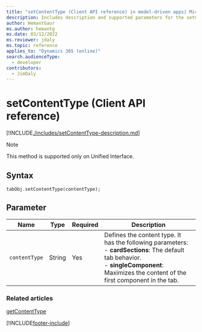 ```yaml
---
title: "setContentType (Client API reference) in model-driven apps| MicrosoftDocs"
description: Includes description and supported parameters for the setContentType method.
author: HemantGaur
ms.author: hemantg
ms.date: 03/12/2022
ms.reviewer: jdaly
ms.topic: reference
applies_to: "Dynamics 365 (online)"
search.audienceType: 
  - developer
contributors:
  - JimDaly
---
```

# setContentType (Client API reference)

[!INCLUDE[./includes/setContentType-description.md](./includes/setContentType-description.md)] 

> [!NOTE]
> This method is supported only on Unified Interface.

## Syntax

`tabObj.setContentType(contentType);`

## Parameter

|Name|Type|Required|Description|
|--|--|--|--|
|`contentType`|String|Yes| Defines the content type. It has the following parameters: <br/> - **cardSections**: The default tab behavior. <br/> - **singleComponent**: Maximizes the content of the first component in the tab. |

### Related articles

[getContentType](getContentType.md)


[!INCLUDE[footer-include](../../../../../includes/footer-banner.md)]
